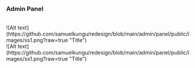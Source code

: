 ### Admin Panel
<br/>
 ![Alt text](https://github.com/samuelkungu/redesign/blob/main/admin/panel/public/images/ss1.png?raw=true "Title")
 <br/>
  ![Alt text](https://github.com/samuelkungu/redesign/blob/main/admin/panel/public/images/ss1.png?raw=true "Title")
